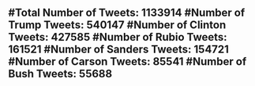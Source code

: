 #Total Number of Tweets: 1133914 
#Number of Trump Tweets: 540147
#Number of Clinton Tweets: 427585
#Number of Rubio Tweets: 161521
#Number of Sanders Tweets: 154721
#Number of Carson Tweets: 85541
#Number of Bush Tweets: 55688
---
